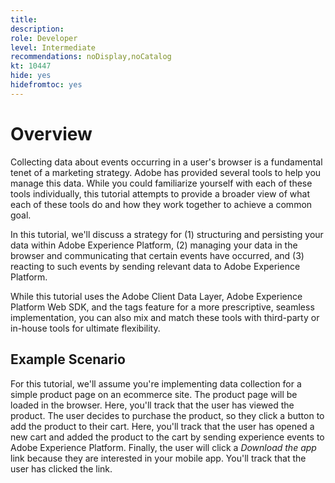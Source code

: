 ```yaml
---
title: 
description: 
role: Developer
level: Intermediate
recommendations: noDisplay,noCatalog
kt: 10447
hide: yes
hidefromtoc: yes
---
```

# Overview

Collecting data about events occurring in a user's browser is a fundamental tenet of a marketing strategy. Adobe has provided several tools to help you manage this data. While you could familiarize yourself with each of these tools individually, this tutorial attempts to provide a broader view of what each of these tools do and how they work together to achieve a common goal.

In this tutorial, we'll discuss a strategy for (1) structuring and persisting your data within Adobe Experience Platform, (2) managing your data in the browser and communicating that certain events have occurred, and (3) reacting to such events by sending relevant data to Adobe Experience Platform.

While this tutorial uses the Adobe Client Data Layer, Adobe Experience Platform Web SDK, and the tags feature for a more prescriptive, seamless implementation, you can also mix and match these tools with third-party or in-house tools for ultimate flexibility.

## Example Scenario

For this tutorial, we'll assume you're implementing data collection for a simple product page on an ecommerce site. The product page will be loaded in the browser. Here, you'll track that the user has viewed the product. The user decides to purchase the product, so they click a button to add the product to their cart. Here, you'll track that the user has opened a new cart and added the product to the cart by sending experience events to Adobe Experience Platform. Finally, the user will click a _Download the app_ link because they are interested in your mobile app. You'll track that the user has clicked the link. 
